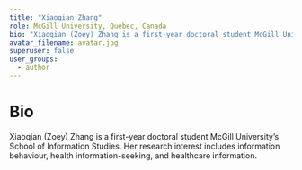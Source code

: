 ```yaml
---
title: "Xiaoqian Zhang"
role: McGill University, Quebec, Canada
bio: "Xiaoqian (Zoey) Zhang is a first-year doctoral student McGill University’s School of Information Studies. Her research interest includes information behaviour, health information-seeking, and healthcare information."
avatar_filename: avatar.jpg
superuser: false
user_groups:
  - author
---
```


# Bio
Xiaoqian (Zoey) Zhang is a first-year doctoral student McGill University’s School of Information Studies. Her research interest includes information behaviour, health information-seeking, and healthcare information. 